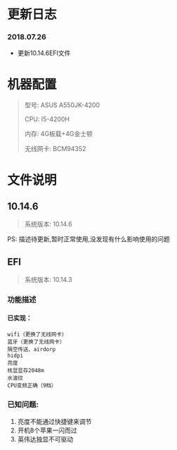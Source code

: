 
# 更新日志 

### 2018.07.26 

- 更新10.14.6EFI文件 


# 机器配置
> 型号: ASUS A550JK-4200 
> 
> CPU: I5-4200H 
> 
> 内存: 4G板载+4G金士顿 
> 
> 无线网卡: BCM94352 

# 文件说明

## 10.14.6 

> 系统版本: 10.14.6

PS: 描述待更新,暂时正常使用,没发现有什么影响使用的问题

## EFI

> 系统版本: 10.14.3 

### 功能描述 

#### 已实现：
	wifi（更换了无线网卡）
	蓝牙（更换了无线网卡）
	隔空传送、airdorp
	hidpi
	亮度
	核显显存2048m
	水波纹
	CPU变频正确（9档）

### 已知问题:
1. 亮度不能通过快捷键来调节 
2. 开机8个苹果一闪而过 
3. 英伟达独显不可驱动 
